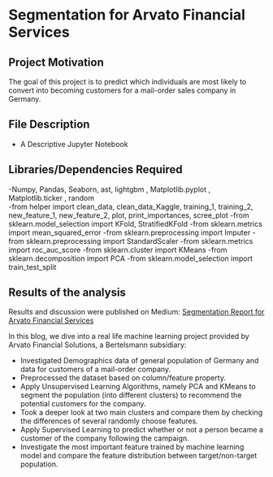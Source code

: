 # Segmentation for Arvato Financial Services

## Project Motivation

The goal of this project is to predict which individuals are most likely to convert into becoming customers for a mail-order sales company in Germany.

## File Description

- A Descriptive Jupyter Notebook

## Libraries/Dependencies Required
-Numpy, Pandas, Seaborn, ast, lightgbm , Matplotlib.pyplot , Matplotlib.ticker , random                                                   
-from helper import clean_data, clean_data_Kaggle, training_1, training_2, new_feature_1, new_feature_2, plot, print_importances, scree_plot
-from sklearn.model_selection import KFold, StratifiedKFold
-from sklearn.metrics import mean_squared_error
-from sklearn.preprocessing import Imputer
-from sklearn.preprocessing import StandardScaler
-from sklearn.metrics import roc_auc_score
-from sklearn.cluster import KMeans
-from sklearn.decomposition import PCA
-from sklearn.model_selection import train_test_split


## Results of the analysis

Results and discussion were published on Medium: [Segmentation Report for Arvato Financial Services](https://medium.com/@reni.sundrani/segmentation-report-for-arvato-financial-services-aa1f604c3fdf)

In this blog, we dive into a real life machine learning project provided by Arvato Financial Solutions, a Bertelsmann subsidiary:
- Investigated Demographics data of general population of Germany and data for customers of a mail-order company.
- Preprocessed the dataset based on column/feature property.
- Apply Unsupervised Learning Algorithms, namely PCA and KMeans to segment the population (into different clusters) to recommend the potential customers for the company.
- Took a deeper look at two main clusters and compare them by checking the differences of several randomly choose features.
- Apply Supervised Learning to predict whether or not a person became a customer of the company following the campaign.
- Investigate the most important feature trained by machine learning model and compare the feature distribution between target/non-target population.

